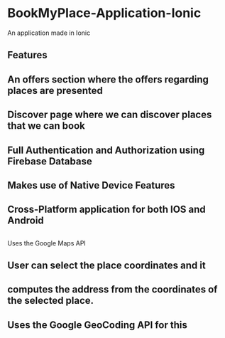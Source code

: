 # BookMyPlace-Application-Ionic
An application made in Ionic

## Features 
## An offers section where the offers regarding places are presented 
## Discover page where we can discover places that we can book 
## 
## Full Authentication and Authorization using Firebase Database 
## Makes use of Native Device Features 
## Cross-Platform application for both IOS and Android 
## 

Uses the Google Maps API 
## User can select the place coordinates and it 
## computes the address from the coordinates of the selected place. 
## Uses the Google GeoCoding API for this 

